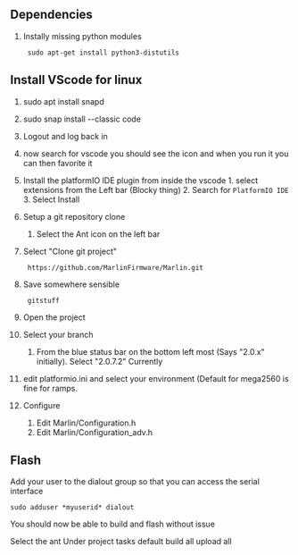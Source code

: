 ## Dependencies
1. Instally missing python modules

        sudo apt-get install python3-distutils
   
## Install VScode for linux
1. sudo apt install snapd
2. sudo snap install --classic code
3. Logout and log back in
4. now search for vscode you should see the icon and when you run it you can then favorite it
5. Install the platformIO IDE plugin from inside the vscode
		1. select extensions from the Left bar (Blocky thing)
		2. Search for `PlatformIO IDE`
		3. Select Install
6. Setup a git repository clone
	1. Select the Ant icon on the left bar
7. Select "Clone git project"

        https://github.com/MarlinFirmware/Marlin.git
        
8. Save somewhere sensible

        gitstuff
        
9. Open the project
10. Select your branch
	1. From the blue status bar on the bottom left most (Says "2.0.x" initially).  Select "2.0.7.2" Currently  
11. edit platformio.ini and select your environment (Default for mega2560 is fine for ramps.
12. Configure
    1. Edit Marlin/Configuration.h
    2. Edit Marlin/Configuration_adv.h
  

## Flash
Add your user to the dialout group so that you can access the serial interface

    sudo adduser *myuserid* dialout

You should now be able to build and flash without issue 

Select the ant
Under project tasks
default
build all
upload all

<!--stackedit_data:
eyJoaXN0b3J5IjpbMTQxMTM4OTQwOSwtODcwMDMxODQ4LDk1Mz
AyMzMzNiwtNzY4NDExNTE1LC01MDkyMTE0NjMsMTk2MjYxMjAy
OCwtODA5NjM2Njg3LDU2ODQ1MzAwMCwtMTM4NDYxMDEwLDE4ND
A3MDI3NTcsLTExNTA3MjQ2MjAsLTczODg2ODk5NCwxMTM1NzYy
MzA3LDEyMTM1MjIxMDEsMTE2MjU3Mzk0NywtNDgzODY3ODk1XX
0=
-->